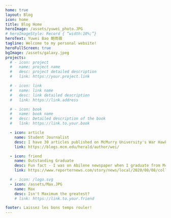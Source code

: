 ```yaml
---
home: true
layout: Blog
icon: home
title: Blog Home
heroImage: /assets/yuwei_photo.JPG
# heroImageStyle: Record { “width:10%;”}
heroText: Yuwei Bao 鲍雨薇
tagline: Welcome to my personal website!
heroFullScreen: true
bgImage: /assets/galaxy.jpeg
projects:
  # - icon: project
  #   name: project name
  #   desc: project detailed description
  #   link: https://your.project.link

  # - icon: link
  #   name: link name
  #   desc: link detailed description
  #   link: https://link.address

  # - icon: book
  #   name: book name
  #   desc: Detailed description of the book
  #   link: https://link.to.your.book

  - icon: article
    name: Student Journalist
    desc: I have 30 articles published on McMurry University's War Hawks Herald school newspaper.
    link: https://blogs.mcm.edu/herald/author/wei/

  - icon: friend
    name: Outstanding Graduate
    desc: Fun fact - I was on Abilene newspaper when I graduate from McMurry University in Aug,2020.
    link: https://www.reporternews.com/story/news/local/2020/08/08/college-graduates-finally-person-chance-celebrate-achievement/3312590001/

  # - icon: /logo.svg
  - icon: /assets/Max.JPG
    name: Max
    desc: Isn't Maximum the greatest?
    # link: https://link.to.your.friend

footer: Laissez les bons temps rouler!
---
```


<!-- This is a blog home page demo.

To use this layout, you should set both `layout: Blog` and `home: true` in the page front matter.

For related configuration docs, please see [blog homepage](https://vuepress-theme-hope.github.io/v2/guide/blog/home/). -->

<style>
.hero-image {
  display: inline-block;
  border-radius: 50%;
  /* width: 200px;
  height: 200px; */
  background-size: cover;
}
</style>
